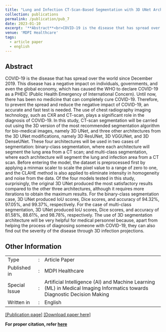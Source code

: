 ```yaml
---
title: "Lung and Infection CT-Scan-Based Segmentation with 3D UNet Architecture and Its Modification"
collection: publications
permalink: /publication/pub_7
date: 2023-01-10
excerpt: '**Abstract**<br>COVID-19 is the disease that has spread over the world since December 2019. This disease has a negative impact on individuals, governments, and even the global economy, which has caused the WHO to declare COVID-19 as a PHEIC (Public Health Emergency of International Concern). Until now, there has been no medicine that can completely cure COVID-19. Therefore, to prevent the spread and reduce the negative impact of COVID-19, an accurate and fast test is needed. The use of chest radiography imaging technology, such as CXR and CT-scan, plays a significant role in the diagnosis of COVID-19. In this study, CT-scan segmentation will be carried out using the 3D version of the most recommended segmentation algorithm for bio-medical images, namely 3D UNet, and three other architectures from the 3D UNet modifications, namely 3D ResUNet, 3D VGGUNet, and 3D DenseUNet. These four architectures will be used in two cases of segmentation: binary-class segmentation, where each architecture will segment the lung area from a CT scan; and multi-class segmentation, where each architecture will segment the lung and infection area from a CT scan. Before entering the model, the dataset is preprocessed first by applying a minmax scaler to scale the pixel value to a range of zero to one, and the CLAHE method is also applied to eliminate intensity in homogeneity and noise from the data. Of the four models tested in this study, surprisingly, the original 3D UNet produced the most satisfactory results compared to the other three architectures, although it requires more iterations to obtain the maximum results. For the binary-class segmentation case, 3D UNet produced IoU scores, Dice scores, and accuracy of 94.32%, 97.05%, and 99.37%, respectively. For the case of multi-class segmentation, 3D UNet produced IoU scores, Dice scores, and accuracy of 81.58%, 88.61%, and 98.78%, respectively. The use of 3D segmentation architecture will be very helpful for medical personnel because, apart from helping the process of diagnosing someone with COVID-19, they can also find out the severity of the disease through 3D infection projections.'
venue: 'MDPI Healthcare'
tags:
  - article paper
  - english
---
```

## Abstract
COVID-19 is the disease that has spread over the world since December 2019. This disease has a negative impact on individuals, governments, and even the global economy, which has caused the WHO to declare COVID-19 as a PHEIC (Public Health Emergency of International Concern). Until now, there has been no medicine that can completely cure COVID-19. Therefore, to prevent the spread and reduce the negative impact of COVID-19, an accurate and fast test is needed. The use of chest radiography imaging technology, such as CXR and CT-scan, plays a significant role in the diagnosis of COVID-19. In this study, CT-scan segmentation will be carried out using the 3D version of the most recommended segmentation algorithm for bio-medical images, namely 3D UNet, and three other architectures from the 3D UNet modifications, namely 3D ResUNet, 3D VGGUNet, and 3D DenseUNet. These four architectures will be used in two cases of segmentation: binary-class segmentation, where each architecture will segment the lung area from a CT scan; and multi-class segmentation, where each architecture will segment the lung and infection area from a CT scan. Before entering the model, the dataset is preprocessed first by applying a minmax scaler to scale the pixel value to a range of zero to one, and the CLAHE method is also applied to eliminate intensity in homogeneity and noise from the data. Of the four models tested in this study, surprisingly, the original 3D UNet produced the most satisfactory results compared to the other three architectures, although it requires more iterations to obtain the maximum results. For the binary-class segmentation case, 3D UNet produced IoU scores, Dice scores, and accuracy of 94.32%, 97.05%, and 99.37%, respectively. For the case of multi-class segmentation, 3D UNet produced IoU scores, Dice scores, and accuracy of 81.58%, 88.61%, and 98.78%, respectively. The use of 3D segmentation architecture will be very helpful for medical personnel because, apart from helping the process of diagnosing someone with COVID-19, they can also find out the severity of the disease through 3D infection projections.
<br>

## Other Information
<table>
  <tr>
    <td>Type</td>
    <td>:</td>
    <td>Article Paper</td>
  </tr>
  <tr>
    <td>Published in</td>
    <td>:</td>
    <td>MDPI Healthcare</td>
  </tr>
  <tr>
    <td>Special Issue</td>
    <td>:</td>
    <td>Artificial Intelligence (AI) and Machine Learning (ML) in Medical Imaging Informatics towards Diagnostic Decision Making</td>
  </tr>  
  <tr>
    <td>Written in</td>
    <td>:</td>
    <td>English</td>
  </tr>
</table>

[[Publication page]](https://www.mdpi.com/2227-9032/11/2/213)
[[Download paper here]](https://www.mdpi.com/2227-9032/11/2/213/pdf?version=1673356647)



**For proper citation, refer [here](https://scholar.google.com/scholar?hl=en&as_sdt=0%2C5&q=Lung+and+Infection+CT-Scan-Based+Segmentation+with+3D+UNet+Architecture+and+Its+Modification&btnG=#d=gs_cit&t=1692526283405&u=%2Fscholar%3Fq%3Dinfo%3ABFjduSldxL0J%3Ascholar.google.com%2F%26output%3Dcite%26scirp%3D0%26hl%3Den)**